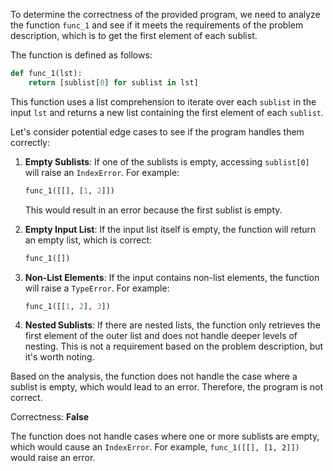 To determine the correctness of the provided program, we need to analyze the function `func_1` and see if it meets the requirements of the problem description, which is to get the first element of each sublist.

The function is defined as follows:

```python
def func_1(lst):
    return [sublist[0] for sublist in lst]
```

This function uses a list comprehension to iterate over each `sublist` in the input `lst` and returns a new list containing the first element of each `sublist`. 

Let's consider potential edge cases to see if the program handles them correctly:

1. **Empty Sublists**: If one of the sublists is empty, accessing `sublist[0]` will raise an `IndexError`. For example:
   ```python
   func_1([[], [1, 2]])
   ```
   This would result in an error because the first sublist is empty.

2. **Empty Input List**: If the input list itself is empty, the function will return an empty list, which is correct:
   ```python
   func_1([])
   ```

3. **Non-List Elements**: If the input contains non-list elements, the function will raise a `TypeError`. For example:
   ```python
   func_1([[1, 2], 3])
   ```

4. **Nested Sublists**: If there are nested lists, the function only retrieves the first element of the outer list and does not handle deeper levels of nesting. This is not a requirement based on the problem description, but it's worth noting.

Based on the analysis, the function does not handle the case where a sublist is empty, which would lead to an error. Therefore, the program is not correct.

Correctness: **False**

The function does not handle cases where one or more sublists are empty, which would cause an `IndexError`. For example, `func_1([[], [1, 2]])` would raise an error.